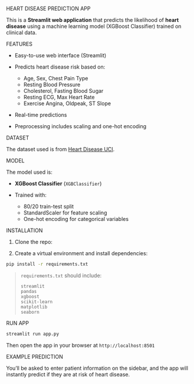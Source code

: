 
HEART DISEASE PREDICTION APP

This is a **Streamlit web application** that predicts the likelihood of **heart disease** using a machine learning model (XGBoost Classifier) trained on clinical data.



FEATURES

* Easy-to-use web interface (Streamlit)
* Predicts heart disease risk based on:

  * Age, Sex, Chest Pain Type
  * Resting Blood Pressure
  * Cholesterol, Fasting Blood Sugar
  * Resting ECG, Max Heart Rate
  * Exercise Angina, Oldpeak, ST Slope
* Real-time predictions
* Preprocessing includes scaling and one-hot encoding



DATASET

The dataset used is from [Heart Disease UCI](https://www.kaggle.com/datasets/fedesoriano/heart-failure-prediction).


MODEL

The model used is:

* **XGBoost Classifier** (`XGBClassifier`)
* Trained with:

  * 80/20 train-test split
  * StandardScaler for feature scaling
  * One-hot encoding for categorical variables

INSTALLATION

1. Clone the repo:


2. Create a virtual environment and install dependencies:

```bash
pip install -r requirements.txt
```

> `requirements.txt` should include:
>
> ```
> streamlit
> pandas
> xgboost
> scikit-learn
> matplotlib
> seaborn
> ```



RUN APP

```bash
streamlit run app.py
```

Then open the app in your browser at `http://localhost:8501`


EXAMPLE PREDICTION

You’ll be asked to enter patient information on the sidebar, and the app will instantly predict if they are at risk of heart disease.


